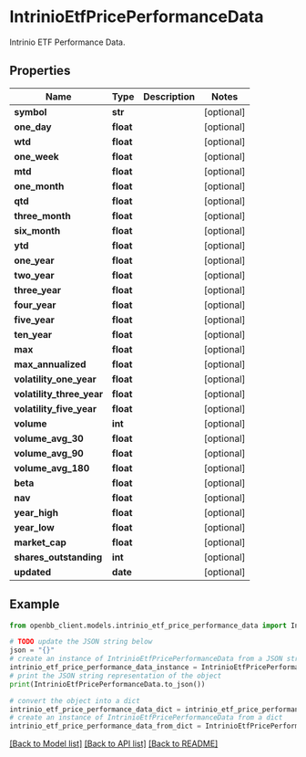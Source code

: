 # IntrinioEtfPricePerformanceData

Intrinio ETF Performance Data.

## Properties

Name | Type | Description | Notes
------------ | ------------- | ------------- | -------------
**symbol** | **str** |  | [optional] 
**one_day** | **float** |  | [optional] 
**wtd** | **float** |  | [optional] 
**one_week** | **float** |  | [optional] 
**mtd** | **float** |  | [optional] 
**one_month** | **float** |  | [optional] 
**qtd** | **float** |  | [optional] 
**three_month** | **float** |  | [optional] 
**six_month** | **float** |  | [optional] 
**ytd** | **float** |  | [optional] 
**one_year** | **float** |  | [optional] 
**two_year** | **float** |  | [optional] 
**three_year** | **float** |  | [optional] 
**four_year** | **float** |  | [optional] 
**five_year** | **float** |  | [optional] 
**ten_year** | **float** |  | [optional] 
**max** | **float** |  | [optional] 
**max_annualized** | **float** |  | [optional] 
**volatility_one_year** | **float** |  | [optional] 
**volatility_three_year** | **float** |  | [optional] 
**volatility_five_year** | **float** |  | [optional] 
**volume** | **int** |  | [optional] 
**volume_avg_30** | **float** |  | [optional] 
**volume_avg_90** | **float** |  | [optional] 
**volume_avg_180** | **float** |  | [optional] 
**beta** | **float** |  | [optional] 
**nav** | **float** |  | [optional] 
**year_high** | **float** |  | [optional] 
**year_low** | **float** |  | [optional] 
**market_cap** | **float** |  | [optional] 
**shares_outstanding** | **int** |  | [optional] 
**updated** | **date** |  | [optional] 

## Example

```python
from openbb_client.models.intrinio_etf_price_performance_data import IntrinioEtfPricePerformanceData

# TODO update the JSON string below
json = "{}"
# create an instance of IntrinioEtfPricePerformanceData from a JSON string
intrinio_etf_price_performance_data_instance = IntrinioEtfPricePerformanceData.from_json(json)
# print the JSON string representation of the object
print(IntrinioEtfPricePerformanceData.to_json())

# convert the object into a dict
intrinio_etf_price_performance_data_dict = intrinio_etf_price_performance_data_instance.to_dict()
# create an instance of IntrinioEtfPricePerformanceData from a dict
intrinio_etf_price_performance_data_from_dict = IntrinioEtfPricePerformanceData.from_dict(intrinio_etf_price_performance_data_dict)
```
[[Back to Model list]](../README.md#documentation-for-models) [[Back to API list]](../README.md#documentation-for-api-endpoints) [[Back to README]](../README.md)



